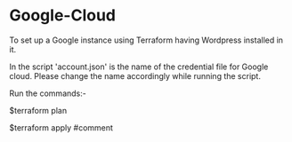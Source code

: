 # Google-Cloud
 To set up a Google instance using Terraform having Wordpress installed in it.
 
  In the script  'account.json' is the name of the credential file for Google cloud. Please change the name accordingly while running the script. 
  
  Run the commands:- 
  
  $terraform plan
  
  $terraform apply
#comment
